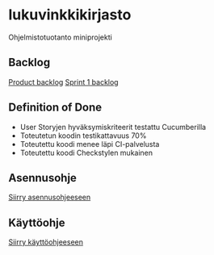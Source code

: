 # lukuvinkkikirjasto
Ohjelmistotuotanto miniprojekti

## Backlog
[Product backlog](https://docs.google.com/spreadsheets/d/1y8Mbxg-VIHm2P-DQm900TaQu5d_xlWhSPXYXhAs9CT0/edit#gid=0)
[Sprint 1 backlog](https://docs.google.com/spreadsheets/d/1y8Mbxg-VIHm2P-DQm900TaQu5d_xlWhSPXYXhAs9CT0/edit#gid=581813755)

## Definition of Done
* User Storyjen hyväksymiskriteerit testattu Cucumberilla
* Toteutetun koodin testikattavuus 70%
* Toteutettu koodi menee läpi CI-palvelusta
* Toteutettu koodi Checkstylen mukainen

## Asennusohje
[Siirry asennusohjeeseen](https://github.com/matiastamsi/lukuvinkkikirjasto/blob/main/dokumentaatio/asennusohje.md)

## Käyttöohje
[Siirry käyttöohjeeseen](https://github.com/matiastamsi/lukuvinkkikirjasto/blob/main/dokumentaatio/kayttoohje.md)
